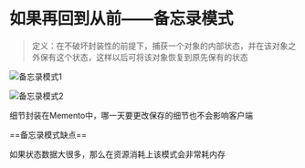 # 如果再回到从前——备忘录模式

> 定义：在不破坏封装性的前提下，捕获一个对象的内部状态，并在该对象之外保有这个状态，这样以后可将该对象恢复到原先保有的状态

![备忘录模式1](C:\Typora\设计模式picture\第十八章\备忘录模式1.png)

![备忘录模式2](C:\Typora\设计模式picture\第十八章\备忘录模式2.png)

细节封装在Memento中，哪一天要更改保存的细节也不会影响客户端

==备忘录模式缺点==

如果状态数据大很多，那么在资源消耗上该模式会非常耗内存
